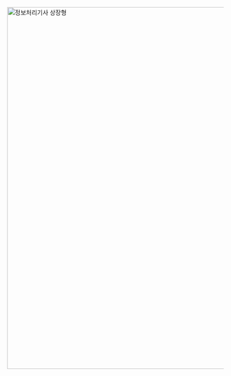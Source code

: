 <img width="844" alt="정보처리기사 상장형" src="https://user-images.githubusercontent.com/77099686/106072423-8367ee00-614b-11eb-8bfc-e0a7c71fa714.png">
